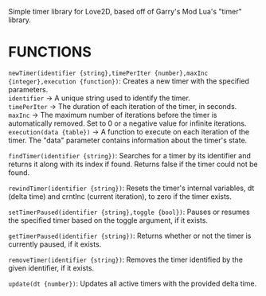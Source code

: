 Simple timer library for Love2D, based off of Garry's Mod Lua's "timer" library.

# FUNCTIONS

```newTimer(identifier {string},timePerIter {number},maxInc {integer},execution {function})```: Creates a new timer with the specified parameters.\
```identifier``` -> A unique string used to identify the timer.\
```timePerIter``` -> The duration of each iteration of the timer, in seconds.\
```maxInc``` -> The maximum number of iterations before the timer is automatically removed. Set to 0 or a negative value for infinite iterations.\
```execution(data {table})``` -> A function to execute on each iteration of the timer. The "data" parameter contains information about the timer's state.

```findTimer(identifier {string})```: Searches for a timer by its identifier and returns it along with its index if found. Returns false if the timer could not be found.

```rewindTimer(identifier {string})```: Resets the timer's internal variables, dt (delta time) and crntInc (current iteration), to zero if the timer exists.

```setTimerPaused(identifier {string},toggle {bool})```: Pauses or resumes the specified timer based on the toggle argument, if it exists.

```getTimerPaused(identifier {string})```: Returns whether or not the timer is currently paused, if it exists.

```removeTimer(identifier {string})```: Removes the timer identified by the given identifier, if it exists.

```update(dt {number})```: Updates all active timers with the provided delta time.